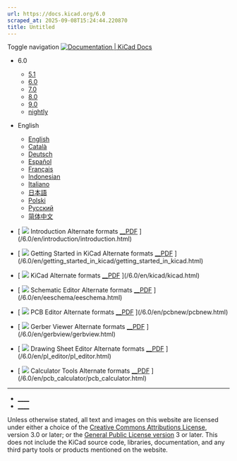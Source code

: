 ```yaml
---
url: https://docs.kicad.org/6.0
scraped_at: 2025-09-08T15:24:44.220870
title: Untitled
---
```


Toggle navigation [ ![Documentation | KiCad](/img/kicad_logo_small.png) Docs ](/)

  * 6.0 
    * [ 5.1 ](/5.1)
    * [ 6.0 ](/6.0)
    * [ 7.0 ](/7.0)
    * [ 8.0 ](/8.0)
    * [ 9.0 ](/9.0)
    * [ nightly ](/master)
  * English 
    * [ English ](/6.0/en)
    * [ Català ](/6.0/ca)
    * [ Deutsch ](/6.0/de)
    * [ Español ](/6.0/es)
    * [ Français ](/6.0/fr)
    * [ Indonesian ](/6.0/id)
    * [ Italiano ](/6.0/it)
    * [ 日本語 ](/6.0/ja)
    * [ Polski ](/6.0/pl)
    * [ Русский ](/6.0/ru)
    * [ 简体中文 ](/6.0/zh)

  * [ ![](/img/guide-icons/placeholder.png) Introduction Alternate formats [__PDF](/6.0/en/introduction/introduction.pdf) ](/6.0/en/introduction/introduction.html)
  * [ ![](/img/guide-icons/placeholder.png) Getting Started in KiCad Alternate formats [__PDF](/6.0/en/getting_started_in_kicad/getting_started_in_kicad.pdf) ](/6.0/en/getting_started_in_kicad/getting_started_in_kicad.html)
  * [ ![](/img/guide-icons/kicad.png) KiCad Alternate formats [__PDF](/6.0/en/kicad/kicad.pdf) ](/6.0/en/kicad/kicad.html)
  * [ ![](/img/guide-icons/eeschema.png) Schematic Editor Alternate formats [__PDF](/6.0/en/eeschema/eeschema.pdf) ](/6.0/en/eeschema/eeschema.html)
  * [ ![](/img/guide-icons/pcbnew.png) PCB Editor Alternate formats [__PDF](/6.0/en/pcbnew/pcbnew.pdf) ](/6.0/en/pcbnew/pcbnew.html)
  * [ ![](/img/guide-icons/gerbview.png) Gerber Viewer Alternate formats [__PDF](/6.0/en/gerbview/gerbview.pdf) ](/6.0/en/gerbview/gerbview.html)
  * [ ![](/img/guide-icons/pl_editor.png) Drawing Sheet Editor Alternate formats [__PDF](/6.0/en/pl_editor/pl_editor.pdf) ](/6.0/en/pl_editor/pl_editor.html)
  * [ ![](/img/guide-icons/pcb_calculator.png) Calculator Tools Alternate formats [__PDF](/6.0/en/pcb_calculator/pcb_calculator.pdf) ](/6.0/en/pcb_calculator/pcb_calculator.html)

* * *

  * [ ____ ](https://forum.kicad.info/)
  * [ ____ ](https://gitlab.com/kicad)

Unless otherwise stated, all text and images on this website are licensed
under either a choice of the [Creative Commons Attributions
License](/about/licenses/#_creative_commons_attribution_3_0_unported), version
3.0 or later; or the [General Public License
version](/about/licenses/#_gnu_general_public_license_v3) 3 or later. This
does not include the KiCad source code, libraries, documentation, and any
third party tools or products mentioned on the website.

